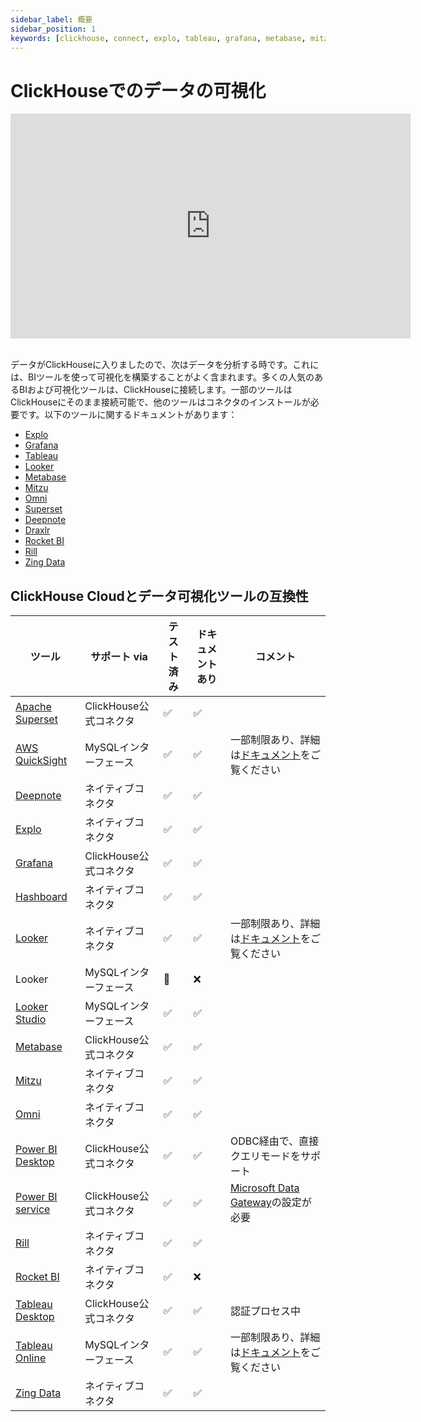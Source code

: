 ```yaml
---
sidebar_label: 概要
sidebar_position: 1
keywords: [clickhouse, connect, explo, tableau, grafana, metabase, mitzu, superset, deepnote, draxlr, rocketbi, omni, bi, visualization, tool]
---
```


# ClickHouseでのデータの可視化

<div class='vimeo-container'>
<iframe
   src="https://player.vimeo.com/video/754460217?h=3dcae2e1ca"
   width="640"
   height="360"
   frameborder="0"
   allow="autoplay; fullscreen; picture-in-picture"
   allowfullscreen>
</iframe>
</div>

<br/>

データがClickHouseに入りましたので、次はデータを分析する時です。これには、BIツールを使って可視化を構築することがよく含まれます。多くの人気のあるBIおよび可視化ツールは、ClickHouseに接続します。一部のツールはClickHouseにそのまま接続可能で、他のツールはコネクタのインストールが必要です。以下のツールに関するドキュメントがあります：

- [Explo](./data-visualization/explo-and-clickhouse.md)
- [Grafana](./data-visualization/grafana/index.md)
- [Tableau](./data-visualization/tableau-and-clickhouse.md)
- [Looker](./data-visualization/looker-and-clickhouse.md)
- [Metabase](./data-visualization/metabase-and-clickhouse.md)
- [Mitzu](./data-visualization/mitzu-and-clickhouse.md)
- [Omni](./data-visualization/omni-and-clickhouse.md)
- [Superset](./data-visualization/superset-and-clickhouse.md)
- [Deepnote](./data-visualization/deepnote.md)
- [Draxlr](./data-visualization/draxlr-and-clickhouse.md)
- [Rocket BI](./data-visualization/rocketbi-and-clickhouse.md)
- [Rill](https://docs.rilldata.com/reference/olap-engines/clickhouse)
- [Zing Data](./data-visualization/zingdata-and-clickhouse.md)

## ClickHouse Cloudとデータ可視化ツールの互換性

| ツール                                                                   | サポート via                 | テスト済み | ドキュメントあり | コメント                                                                                                                                 |
|-------------------------------------------------------------------------|-------------------------------|--------|------------|-------------------------------------------------------------------------------------------------------------------------------------|
| [Apache Superset](./data-visualization/superset-and-clickhouse.md)      | ClickHouse公式コネクタ        | ✅      | ✅          |                                                                                                                                       |
| [AWS QuickSight](./data-visualization/quicksight-and-clickhouse.md)     | MySQLインターフェース          | ✅      | ✅          | 一部制限あり、詳細は[ドキュメント](./data-visualization/quicksight-and-clickhouse.md)をご覧ください                                   |
| [Deepnote](./data-visualization/deepnote.md)                            | ネイティブコネクタ             | ✅      | ✅          |                                                                                                                                       |
| [Explo](./data-visualization/explo-and-clickhouse.md)                   | ネイティブコネクタ             | ✅      | ✅          |                                                                                                                                       |
| [Grafana](./data-visualization/grafana/index.md)                        | ClickHouse公式コネクタ        | ✅      | ✅          |                                                                                                                                       |
| [Hashboard](./data-visualization/hashboard-and-clickhouse.md)           | ネイティブコネクタ             | ✅      | ✅          |                                                                                                                                       |
| [Looker](./data-visualization/looker-and-clickhouse.md)                 | ネイティブコネクタ             | ✅      | ✅          | 一部制限あり、詳細は[ドキュメント](./data-visualization/looker-and-clickhouse.md)をご覧ください                                       |
| Looker                                                                  | MySQLインターフェース          | 🚧     | ❌          |                                                                                                                                       |
| [Looker Studio](./data-visualization/looker-studio-and-clickhouse.md)   | MySQLインターフェース          | ✅      | ✅          |                                                                                                                                       |
| [Metabase](./data-visualization/metabase-and-clickhouse.md)             | ClickHouse公式コネクタ        | ✅      | ✅          |                                                                                                            
| [Mitzu](./data-visualization/mitzu-and-clickhouse.md)                   | ネイティブコネクタ             | ✅      | ✅          |                                                                                                                                       |
| [Omni](./data-visualization/omni-and-clickhouse.md)                     | ネイティブコネクタ             | ✅      | ✅          |                                                                                                                                       |
| [Power BI Desktop](./data-visualization/powerbi-and-clickhouse.md)      | ClickHouse公式コネクタ        | ✅      | ✅          | ODBC経由で、直接クエリモードをサポート                                                                                                   |
| [Power BI service](https://clickhouse.com/docs/ja/integrations/powerbi#power-bi-service)                                                    | ClickHouse公式コネクタ        | ✅    | ✅          | [Microsoft Data Gateway](https://learn.microsoft.com/en-us/power-bi/connect-data/service-gateway-custom-connectors)の設定が必要       |
| [Rill](https://docs.rilldata.com/reference/olap-engines/clickhouse)     | ネイティブコネクタ             | ✅      | ✅          |        
| [Rocket BI](./data-visualization/rocketbi-and-clickhouse.md)            | ネイティブコネクタ             | ✅      | ❌          |                                                                                                                                       |
| [Tableau Desktop](./data-visualization/tableau-and-clickhouse.md)       | ClickHouse公式コネクタ        | ✅      | ✅          | 認証プロセス中                                                                                                                                 |
| [Tableau Online](./data-visualization/tableau-online-and-clickhouse.md) | MySQLインターフェース          | ✅      | ✅          | 一部制限あり、詳細は[ドキュメント](./data-visualization/tableau-online-and-clickhouse.md)をご覧ください                                   |
| [Zing Data](./data-visualization/zingdata-and-clickhouse.md)            | ネイティブコネクタ             | ✅      | ✅          |                                                                                                                                       |
